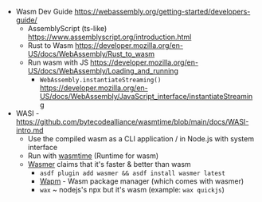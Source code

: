 - Wasm Dev Guide https://webassembly.org/getting-started/developers-guide/
  - AssemblyScript (ts-like) https://www.assemblyscript.org/introduction.html
  - Rust to Wasm https://developer.mozilla.org/en-US/docs/WebAssembly/Rust_to_wasm
  - Run wasm with JS https://developer.mozilla.org/en-US/docs/WebAssembly/Loading_and_running
    - `WebAssembly.instantiateStreaming()` https://developer.mozilla.org/en-US/docs/WebAssembly/JavaScript_interface/instantiateStreaming
- WASI - https://github.com/bytecodealliance/wasmtime/blob/main/docs/WASI-intro.md
  - Use the compiled wasm as a CLI application / in Node.js with system interface
  - Run with [wasmtime](https://wasmtime.dev) (Runtime for wasm)
  - [Wasmer](https://wasmer.io/wasmer-vs-wasmtime) claims that it's faster & better than wasm
    - `asdf plugin add wasmer && asdf install wasmer latest`
    - [Wapm](https://wapm.io) - Wasm package manager (which comes with wasmer)
    - `wax` ~ nodejs's npx but it's wasm (example: `wax quickjs`)